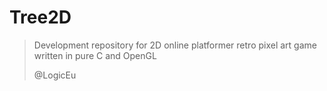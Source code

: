 # Tree2D
>
> Development repository for 2D online platformer retro pixel art game written
> in pure C and OpenGL
>
> @LogicEu
